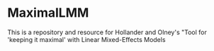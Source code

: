 # MaximalLMM
This is a repository and resource for Hollander and Olney's "Tool for 'keeping it maximal' with Linear Mixed-Effects Models
